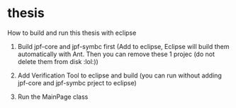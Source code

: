 thesis
======

How to build and run this thesis with eclipse

1.	Build jpf-core and jpf-symbc first
	(Add to eclipse, Eclipse will build them automatically with Ant. Then you can remove these 1 projec (do not delete them from disk :lol:))
2. 	Add Verification Tool to eclipse and build (you can run without adding jpf-core and jpf-symbc prject to eclipse)

3.	Run the MainPage class